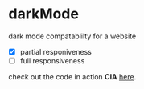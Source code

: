 # darkMode
dark mode compatablilty for a website

- [x] partial responiveness
- [ ] full responsiveness

check out the code in action **CIA** [here](https://darkmode-website.netlify.app/).